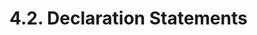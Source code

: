 <!-- This file is generated automatically by infrastructure scripts (crates/codegen/spec/src/lib.rs). Please don't edit by hand. -->

# 4.2. Declaration Statements

```{ .ebnf #TupleDeconstructionStatement }

```

<pre ebnf-snippet="TupleDeconstructionStatement" style="display: none;"><a href="#TupleDeconstructionStatement"><span class="k">TupleDeconstructionStatement</span></a><span class="o"> = </span><span class="cm">(* var_keyword: *)</span><span class="o"> </span><a href="../../01-file-structure/06-keywords#VarKeyword"><span class="k">VAR_KEYWORD</span></a><span class="o">?</span><span class="o"> </span><span class="cm">(* Deprecated in 0.5.0 *)</span><br /><span class="o">                               </span><span class="cm">(* open_paren: *)</span><span class="o"> </span><a href="../../01-file-structure/07-punctuation#OpenParen"><span class="k">OPEN_PAREN</span></a><br /><span class="o">                               </span><span class="cm">(* elements: *)</span><span class="o"> </span><a href="#TupleDeconstructionElements"><span class="k">TupleDeconstructionElements</span></a><br /><span class="o">                               </span><span class="cm">(* close_paren: *)</span><span class="o"> </span><a href="../../01-file-structure/07-punctuation#CloseParen"><span class="k">CLOSE_PAREN</span></a><br /><span class="o">                               </span><span class="cm">(* equal: *)</span><span class="o"> </span><a href="../../01-file-structure/07-punctuation#Equal"><span class="k">EQUAL</span></a><br /><span class="o">                               </span><span class="cm">(* expression: *)</span><span class="o"> </span><a href="../../05-expressions/01-base-expressions#Expression"><span class="k">Expression</span></a><br /><span class="o">                               </span><span class="cm">(* semicolon: *)</span><span class="o"> </span><a href="../../01-file-structure/07-punctuation#Semicolon"><span class="k">SEMICOLON</span></a><span class="o">;</span></pre>

```{ .ebnf #TupleDeconstructionElements }

```

<pre ebnf-snippet="TupleDeconstructionElements" style="display: none;"><a href="#TupleDeconstructionElements"><span class="k">TupleDeconstructionElements</span></a><span class="o"> = </span><span class="cm">(* item: *)</span><span class="o"> </span><a href="#TupleDeconstructionElement"><span class="k">TupleDeconstructionElement</span></a><span class="o"> </span><span class="o">(</span><span class="cm">(* separator: *)</span><span class="o"> </span><a href="../../01-file-structure/07-punctuation#Comma"><span class="k">COMMA</span></a><span class="o"> </span><span class="cm">(* item: *)</span><span class="o"> </span><a href="#TupleDeconstructionElement"><span class="k">TupleDeconstructionElement</span></a><span class="o">)</span><span class="o">*</span><span class="o">;</span></pre>

```{ .ebnf #TupleDeconstructionElement }

```

<pre ebnf-snippet="TupleDeconstructionElement" style="display: none;"><a href="#TupleDeconstructionElement"><span class="k">TupleDeconstructionElement</span></a><span class="o"> = </span><span class="cm">(* member: *)</span><span class="o"> </span><a href="#TupleMember"><span class="k">TupleMember</span></a><span class="o">?</span><span class="o">;</span></pre>

```{ .ebnf #TupleMember }

```

<pre ebnf-snippet="TupleMember" style="display: none;"><a href="#TupleMember"><span class="k">TupleMember</span></a><span class="o"> = </span><span class="cm">(* variant: *)</span><span class="o"> </span><a href="#TypedTupleMember"><span class="k">TypedTupleMember</span></a><br /><span class="o">            | </span><span class="cm">(* variant: *)</span><span class="o"> </span><a href="#UntypedTupleMember"><span class="k">UntypedTupleMember</span></a><span class="o">;</span></pre>

```{ .ebnf #TypedTupleMember }

```

<pre ebnf-snippet="TypedTupleMember" style="display: none;"><a href="#TypedTupleMember"><span class="k">TypedTupleMember</span></a><span class="o"> = </span><span class="cm">(* type_name: *)</span><span class="o"> </span><a href="../../03-types/01-advanced-types#TypeName"><span class="k">TypeName</span></a><br /><span class="o">                   </span><span class="cm">(* storage_location: *)</span><span class="o"> </span><a href="#StorageLocation"><span class="k">StorageLocation</span></a><span class="o">?</span><br /><span class="o">                   </span><span class="cm">(* name: *)</span><span class="o"> </span><a href="../../05-expressions/06-identifiers#Identifier"><span class="k">IDENTIFIER</span></a><span class="o">;</span></pre>

```{ .ebnf #UntypedTupleMember }

```

<pre ebnf-snippet="UntypedTupleMember" style="display: none;"><a href="#UntypedTupleMember"><span class="k">UntypedTupleMember</span></a><span class="o"> = </span><span class="cm">(* storage_location: *)</span><span class="o"> </span><a href="#StorageLocation"><span class="k">StorageLocation</span></a><span class="o">?</span><br /><span class="o">                     </span><span class="cm">(* name: *)</span><span class="o"> </span><a href="../../05-expressions/06-identifiers#Identifier"><span class="k">IDENTIFIER</span></a><span class="o">;</span></pre>

```{ .ebnf #VariableDeclarationStatement }

```

<pre ebnf-snippet="VariableDeclarationStatement" style="display: none;"><a href="#VariableDeclarationStatement"><span class="k">VariableDeclarationStatement</span></a><span class="o"> = </span><span class="cm">(* variable_type: *)</span><span class="o"> </span><a href="#VariableDeclarationType"><span class="k">VariableDeclarationType</span></a><br /><span class="o">                               </span><span class="cm">(* storage_location: *)</span><span class="o"> </span><a href="#StorageLocation"><span class="k">StorageLocation</span></a><span class="o">?</span><br /><span class="o">                               </span><span class="cm">(* name: *)</span><span class="o"> </span><a href="../../05-expressions/06-identifiers#Identifier"><span class="k">IDENTIFIER</span></a><br /><span class="o">                               </span><span class="cm">(* value: *)</span><span class="o"> </span><a href="#VariableDeclarationValue"><span class="k">VariableDeclarationValue</span></a><span class="o">?</span><br /><span class="o">                               </span><span class="cm">(* semicolon: *)</span><span class="o"> </span><a href="../../01-file-structure/07-punctuation#Semicolon"><span class="k">SEMICOLON</span></a><span class="o">;</span></pre>

```{ .ebnf #VariableDeclarationType }

```

<pre ebnf-snippet="VariableDeclarationType" style="display: none;"><a href="#VariableDeclarationType"><span class="k">VariableDeclarationType</span></a><span class="o"> = </span><span class="cm">(* variant: *)</span><span class="o"> </span><a href="../../03-types/01-advanced-types#TypeName"><span class="k">TypeName</span></a><br /><span class="o">                        | </span><span class="cm">(* variant: *)</span><span class="o"> </span><a href="../../01-file-structure/06-keywords#VarKeyword"><span class="k">VAR_KEYWORD</span></a><span class="o">;</span><span class="o"> </span><span class="cm">(* Deprecated in 0.5.0 *)</span></pre>

```{ .ebnf #VariableDeclarationValue }

```

<pre ebnf-snippet="VariableDeclarationValue" style="display: none;"><a href="#VariableDeclarationValue"><span class="k">VariableDeclarationValue</span></a><span class="o"> = </span><span class="cm">(* equal: *)</span><span class="o"> </span><a href="../../01-file-structure/07-punctuation#Equal"><span class="k">EQUAL</span></a><br /><span class="o">                           </span><span class="cm">(* expression: *)</span><span class="o"> </span><a href="../../05-expressions/01-base-expressions#Expression"><span class="k">Expression</span></a><span class="o">;</span></pre>

```{ .ebnf #StorageLocation }

```

<pre ebnf-snippet="StorageLocation" style="display: none;"><a href="#StorageLocation"><span class="k">StorageLocation</span></a><span class="o"> = </span><span class="cm">(* variant: *)</span><span class="o"> </span><a href="../../01-file-structure/06-keywords#MemoryKeyword"><span class="k">MEMORY_KEYWORD</span></a><br /><span class="o">                | </span><span class="cm">(* variant: *)</span><span class="o"> </span><a href="../../01-file-structure/06-keywords#StorageKeyword"><span class="k">STORAGE_KEYWORD</span></a><br /><span class="o">                | </span><span class="cm">(* variant: *)</span><span class="o"> </span><a href="../../01-file-structure/06-keywords#CallDataKeyword"><span class="k">CALL_DATA_KEYWORD</span></a><span class="o">;</span><span class="o"> </span><span class="cm">(* Introduced in 0.5.0 *)</span></pre>
